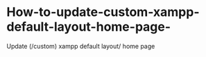 # How-to-update-custom-xampp-default-layout-home-page-
Update (/custom) xampp default layout/ home page

